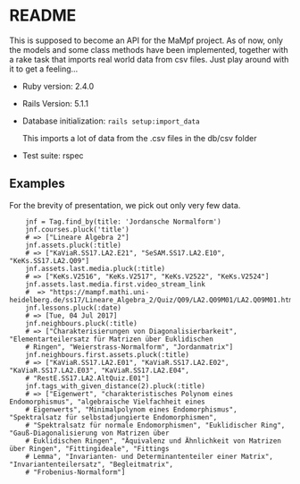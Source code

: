 # README

This is supposed to become an API for the MaMpf project.
As of now, only the models and some class methods have been implemented, together with a rake task that imports real world data from csv files. Just play around with it to get a feeling...

* Ruby version: 2.4.0
* Rails Version: 5.1.1

* Database initialization: 
    `rails setup:import_data`
  
  This imports a lot of data from the .csv files in the db/csv folder

* Test suite: rspec

## Examples

For the brevity of presentation, we pick out only very few data.

```
    jnf = Tag.find_by(title: 'Jordansche Normalform')
    jnf.courses.pluck('title')
    # => ["Lineare Algebra 2"]
    jnf.assets.pluck(:title)
    # => ["KaViaR.SS17.LA2.E21", "SeSAM.SS17.LA2.E10", "KeKs.SS17.LA2.Q09"]
    jnf.assets.last.media.pluck(:title)
    # => ["KeKs.V2516", "KeKs.V2517", "KeKs.V2522", "KeKs.V2524"]
    jnf.assets.last.media.first.video_stream_link
    #  => "https://mampf.mathi.uni-heidelberg.de/ss17/Lineare_Algebra_2/Quiz/Q09/LA2.Q09M01/LA2.Q09M01.html"
    jnf.lessons.pluck(:date)
    # => [Tue, 04 Jul 2017]
    jnf.neighbours.pluck(:title)
    # => ["Charakterisierungen von Diagonalisierbarkeit", "Elementarteilersatz für Matrizen über Euklidischen
    # Ringen", "Weierstrass-Normalform", "Jordanmatrix"]
    jnf.neighbours.first.assets.pluck(:title)
    # => ["KaViaR.SS17.LA2.E01", "KaViaR.SS17.LA2.E02", "KaViaR.SS17.LA2.E03", "KaViaR.SS17.LA2.E04", 
    # "RestE.SS17.LA2.AltQuiz.E01"]
    jnf.tags_with_given_distance(2).pluck(:title)
    # => ["Eigenwert", "charakteristisches Polynom eines Endomorphismus", "algebraische Vielfachheit eines 
    # Eigenwerts", "Minimalpolynom eines Endomorphismus", "Spektralsatz für selbstadjungierte Endomorphismen",
    # "Spektralsatz für normale Endomorphismen", "Euklidischer Ring", "Gauß-Diagonalisierung von Matrizen über
    # Euklidischen Ringen", "Äquivalenz und Ähnlichkeit von Matrizen über Ringen", "Fittingideale", "Fittings
    # Lemma", "Invarianten- und Determinantenteiler einer Matrix", "Invariantenteilersatz", "Begleitmatrix",
    # "Frobenius-Normalform"] 
```

